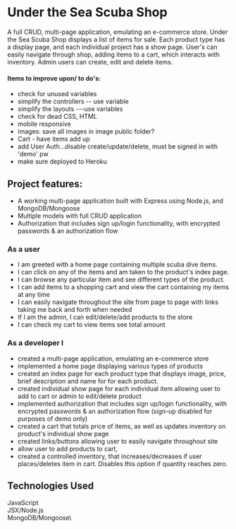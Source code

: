 # Under the Sea Scuba Shop
A full CRUD, multi-page application, emulating an e-commerce store.
Under the Sea Scuba Shop displays a list of items for sale. Each product type has a display page, and each individual project has a show page.
User's can easily navigate through shop, adding items to a cart, which interacts with inventory.
Admin users can create, edit and delete items.

#### Items to improve upon/ to do's:
- check for unused variables
- simplify the controllers -- use variable
- simplify the layouts ---use variables
- check for dead CSS, HTML
- mobile responsive
- images:   save all images in image public folder?
- Cart - have items add up
- add User Auth...disable create/update/delete, must be signed in with 'demo' pw
- make sure deployed to Heroku

## Project features:
  - A working multi-page application built with Express using Node.js, and MongoDB/Mongoose
  - Multiple models with full CRUD application
  - Authorization that includes sign up/login functionality, with encrypted passwords & an authorization flow

### As a user
- I am greeted with a home page containing multiple scuba dive items.
- I can click on any of the items and am taken to the product's index page.
- I can browse any particular item and see different types of the product.
- I can add items to a shopping cart and view the cart containing my items at any time
- I can easily navigate throughout the site from page to page with links taking me back and forth when needed
- If I am the admin, I can edit/delete/add products to the store
- I can check my cart to view items see total amount

### As a developer I
- created a multi-page application, emulating an e-commerce store
- implemented a home page displaying various types of products
- created an index page for each product type that displays image, price, brief description and name for for each product.
- created individual show page for each individual item allowing user to add to cart or admin to edit/delete product
- implemented authorization that includes sign up/login functionality, with encrypted passwords & an authorization flow (sign-up disabled for purposes of demo only)
- created a cart that totals price of items, as well as updates inventory on product's individual show page
- created links/buttons allowing user to easily navigate throughout site
- allow user to add products to cart,
- created a controlled inventory, that increases/decreases if user places/deletes item in cart. Disables this option if quantity reaches zero.

## Technologies Used  

JavaScript\
JSX/Node.js\
MongoDB/Mongoose\
